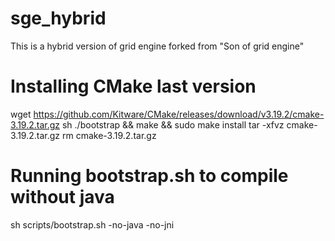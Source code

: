 # sge_hybrid
This is a hybrid version of grid engine forked from "Son of grid engine"
# Installing CMake last version 
wget https://github.com/Kitware/CMake/releases/download/v3.19.2/cmake-3.19.2.tar.gz
sh ./bootstrap && make && sudo make install
tar -xfvz cmake-3.19.2.tar.gz
rm cmake-3.19.2.tar.gz
# Running bootstrap.sh to compile without java
sh scripts/bootstrap.sh -no-java -no-jni
